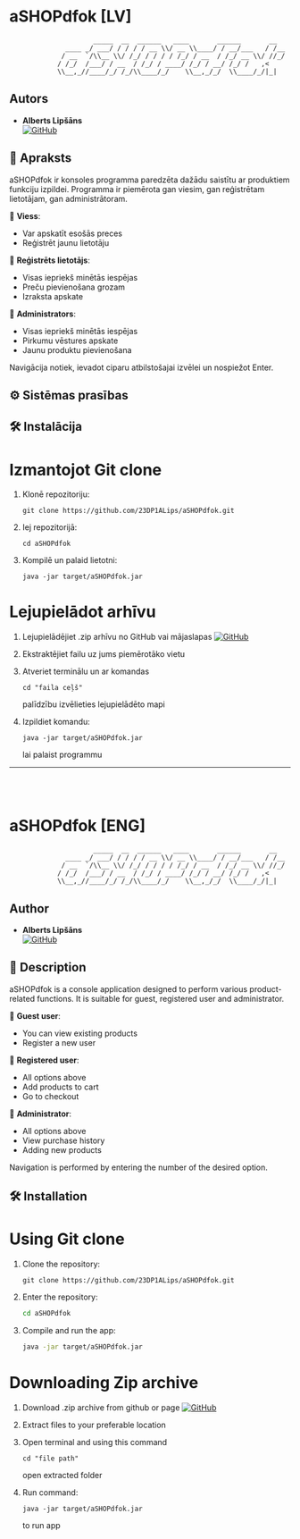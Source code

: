# aSHOPdfok [LV]

```
                     _____  __  ______   ____       ______       __    
              ____ _/ ___/ / / / / __ \\/ __ \\____/ / __/___   / /__    
             / __  `/\\__ \\/ /_/ / / / / /_/ / __  / /_/ __ \\/ //_/    
            / /_/  /___/ / __  / /_/ / ____/ /_/ / __/ /_/ /   ,<       
            \\__,_//____/_/ /_/\\____/_/    \\__,_/_/  \\____/_/|_|   
 ```

## Autors

- **Alberts Lipšāns** <br> [![GitHub](https://img.shields.io/badge/GitHub-%23121011.svg?logo=github&logoColor=white)](https://github.com/23DP1ALips)

## 📝 Apraksts

aSHOPdfok ir konsoles programma paredzēta dažādu saistītu ar produktiem funkciju izpildei. Programma ir piemērota gan viesim, gan reģistrētam lietotājam, gan administrātoram.

🔹 **Viess**:
- Var apskatīt esošās preces
- Reģistrēt jaunu lietotāju

🔹 **Reģistrēts lietotājs**:
- Visas iepriekš minētās iespējas
- Preču pievienošana grozam
- Izraksta apskate

🔹 **Administrators**:
- Visas iepriekš minētās iespējas
- Pirkumu vēstures apskate
- Jaunu produktu pievienošana

Navigācija notiek, ievadot ciparu atbilstošajai izvēlei un nospiežot Enter.

## ⚙️ Sistēmas prasības

## 🛠  Instalācija

# Izmantojot Git clone

1. Klonē repozitoriju:
   ```console
   git clone https://github.com/23DP1ALips/aSHOPdfok.git
   ```
2. Iej repozitorijā:
   ```console
   cd aSHOPdfok
   ```
3. Kompilē un palaid lietotni:
   ```console
   java -jar target/aSHOPdfok.jar
   ```

# Lejupielādot arhīvu

1. Lejupielādējiet .zip arhīvu no GitHub vai mājaslapas [![GitHub](https://img.shields.io/badge/GitHub-%23121011.svg?logo=github&logoColor=white)](https://github.com/23DP1ALips)
2. Ekstraktējiet failu uz jums piemērotāko vietu
3. Atveriet terminālu un ar komandas
   ```console
   cd "faila ceļš"
   ```
   palīdzību izvēlieties lejupielādēto mapi
  
4. Izpildiet komandu: 
   ```console 
   java -jar target/aSHOPdfok.jar 
   ```
   lai palaist programmu
    
---
<br><br>

# aSHOPdfok [ENG]

```
                     _____  __  ______   ____       ______       __    
              ____ _/ ___/ / / / / __ \\/ __ \\____/ / __/___   / /__    
             / __  `/\\__ \\/ /_/ / / / / /_/ / __  / /_/ __ \\/ //_/    
            / /_/  /___/ / __  / /_/ / ____/ /_/ / __/ /_/ /   ,<       
            \\__,_//____/_/ /_/\\____/_/    \\__,_/_/  \\____/_/|_|   
 ```

## Author

- **Alberts Lipšāns** <br> [![GitHub](https://img.shields.io/badge/GitHub-%23121011.svg?logo=github&logoColor=white)](https://github.com/23DP1ALips)

## 📝 Description

aSHOPdfok is a console application designed to perform various product-related functions. It is suitable for guest, registered user and administrator.

🔹 **Guest user**:
- You can view existing products
- Register a new user

🔹 **Registered user**:
- All options above
- Add products to cart
- Go to checkout

🔹 **Administrator**:
- All options above
- View purchase history
- Adding new products


Navigation is performed by entering the number of the desired option.


## 🛠️ Installation
# Using Git clone

1. Clone the repository:
   ```console
   git clone https://github.com/23DP1ALips/aSHOPdfok.git
   ```
2. Enter the repository:
   ```bash
   cd aSHOPdfok
   ```
4. Compile and run the app:
   ```bash
   java -jar target/aSHOPdfok.jar
   ```

# Downloading Zip archive

1. Download .zip archive from github or page [![GitHub](https://img.shields.io/badge/GitHub-%23121011.svg?logo=github&logoColor=white)](https://github.com/23DP1ALips)
2. Extract files to your preferable location
3. Open terminal and using this command
   ```console
   cd "file path"
   ```
   open extracted folder
  
4. Run command: 
   ```console 
   java -jar target/aSHOPdfok.jar 
   ```
   to run app
